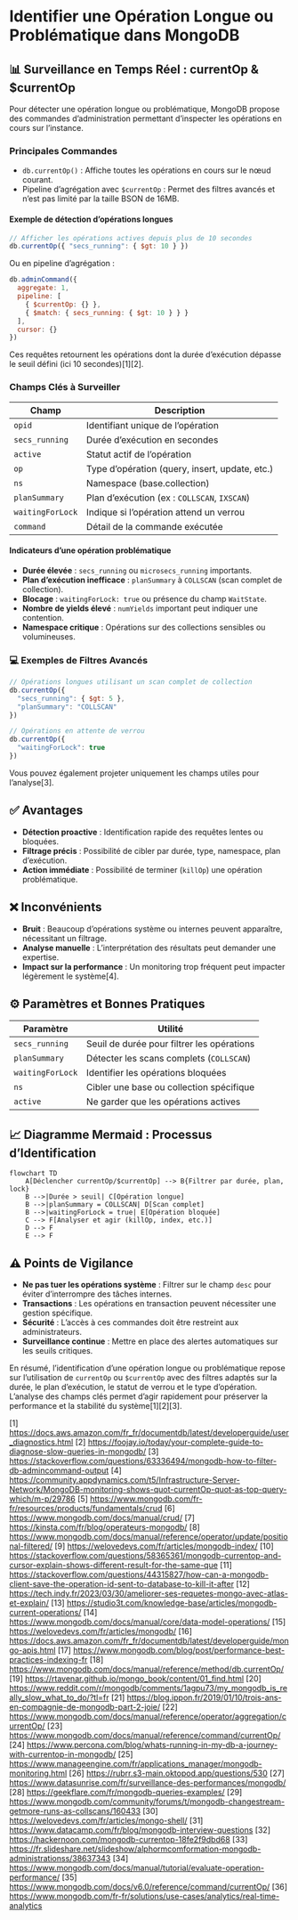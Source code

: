 # Identifier une Opération Longue ou Problématique dans MongoDB

## 📊 Surveillance en Temps Réel : currentOp & $currentOp

Pour détecter une opération longue ou problématique, MongoDB propose des commandes d’administration permettant d’inspecter les opérations en cours sur l’instance.

### Principales Commandes

- `db.currentOp()` : Affiche toutes les opérations en cours sur le nœud courant.
- Pipeline d’agrégation avec `$currentOp` : Permet des filtres avancés et n’est pas limité par la taille BSON de 16MB.

#### Exemple de détection d’opérations longues

```javascript
// Afficher les opérations actives depuis plus de 10 secondes
db.currentOp({ "secs_running": { $gt: 10 } })
```
Ou en pipeline d’agrégation :
```javascript
db.adminCommand({
  aggregate: 1,
  pipeline: [
    { $currentOp: {} },
    { $match: { secs_running: { $gt: 10 } } }
  ],
  cursor: {}
})
```
Ces requêtes retournent les opérations dont la durée d’exécution dépasse le seuil défini (ici 10 secondes)[1][2].

### Champs Clés à Surveiller

| Champ             | Description                                      |
|-------------------|--------------------------------------------------|
| `opid`            | Identifiant unique de l’opération                |
| `secs_running`    | Durée d’exécution en secondes                    |
| `active`          | Statut actif de l’opération                      |
| `op`              | Type d’opération (query, insert, update, etc.)   |
| `ns`              | Namespace (base.collection)                      |
| `planSummary`     | Plan d’exécution (ex : `COLLSCAN`, `IXSCAN`)     |
| `waitingForLock`  | Indique si l’opération attend un verrou          |
| `command`         | Détail de la commande exécutée                   |

#### Indicateurs d’une opération problématique

- **Durée élevée** : `secs_running` ou `microsecs_running` importants.
- **Plan d’exécution inefficace** : `planSummary` à `COLLSCAN` (scan complet de collection).
- **Blocage** : `waitingForLock: true` ou présence du champ `WaitState`.
- **Nombre de yields élevé** : `numYields` important peut indiquer une contention.
- **Namespace critique** : Opérations sur des collections sensibles ou volumineuses.

### 💻 Exemples de Filtres Avancés

```javascript
// Opérations longues utilisant un scan complet de collection
db.currentOp({
  "secs_running": { $gt: 5 },
  "planSummary": "COLLSCAN"
})

// Opérations en attente de verrou
db.currentOp({
  "waitingForLock": true
})
```
Vous pouvez également projeter uniquement les champs utiles pour l’analyse[3].

## ✅ Avantages

- **Détection proactive** : Identification rapide des requêtes lentes ou bloquées.
- **Filtrage précis** : Possibilité de cibler par durée, type, namespace, plan d’exécution.
- **Action immédiate** : Possibilité de terminer (`killOp`) une opération problématique.

## ❌ Inconvénients

- **Bruit** : Beaucoup d’opérations système ou internes peuvent apparaître, nécessitant un filtrage.
- **Analyse manuelle** : L’interprétation des résultats peut demander une expertise.
- **Impact sur la performance** : Un monitoring trop fréquent peut impacter légèrement le système[4].

## ⚙️ Paramètres et Bonnes Pratiques

| Paramètre         | Utilité                                         |
|-------------------|-------------------------------------------------|
| `secs_running`    | Seuil de durée pour filtrer les opérations      |
| `planSummary`     | Détecter les scans complets (`COLLSCAN`)        |
| `waitingForLock`  | Identifier les opérations bloquées              |
| `ns`              | Cibler une base ou collection spécifique        |
| `active`          | Ne garder que les opérations actives            |

## 📈 Diagramme Mermaid : Processus d’Identification

```mermaid
flowchart TD
    A[Déclencher currentOp/$currentOp] --> B{Filtrer par durée, plan, lock}
    B -->|Durée > seuil| C[Opération longue]
    B -->|planSummary = COLLSCAN| D[Scan complet]
    B -->|waitingForLock = true| E[Opération bloquée]
    C --> F[Analyser et agir (killOp, index, etc.)]
    D --> F
    E --> F
```

## ⚠️ Points de Vigilance

- **Ne pas tuer les opérations système** : Filtrer sur le champ `desc` pour éviter d’interrompre des tâches internes.
- **Transactions** : Les opérations en transaction peuvent nécessiter une gestion spécifique.
- **Sécurité** : L’accès à ces commandes doit être restreint aux administrateurs.
- **Surveillance continue** : Mettre en place des alertes automatiques sur les seuils critiques.

En résumé, l’identification d’une opération longue ou problématique repose sur l’utilisation de `currentOp` ou `$currentOp` avec des filtres adaptés sur la durée, le plan d’exécution, le statut de verrou et le type d’opération. L’analyse des champs clés permet d’agir rapidement pour préserver la performance et la stabilité du système[1][2][3].

[1] https://docs.aws.amazon.com/fr_fr/documentdb/latest/developerguide/user_diagnostics.html
[2] https://foojay.io/today/your-complete-guide-to-diagnose-slow-queries-in-mongodb/
[3] https://stackoverflow.com/questions/63336494/mongodb-how-to-filter-db-admincommand-output
[4] https://community.appdynamics.com/t5/Infrastructure-Server-Network/MongoDB-monitoring-shows-quot-currentOp-quot-as-top-query-which/m-p/29786
[5] https://www.mongodb.com/fr-fr/resources/products/fundamentals/crud
[6] https://www.mongodb.com/docs/manual/crud/
[7] https://kinsta.com/fr/blog/operateurs-mongodb/
[8] https://www.mongodb.com/docs/manual/reference/operator/update/positional-filtered/
[9] https://welovedevs.com/fr/articles/mongodb-index/
[10] https://stackoverflow.com/questions/58365361/mongodb-currentop-and-cursor-explain-shows-different-result-for-the-same-que
[11] https://stackoverflow.com/questions/44315827/how-can-a-mongodb-client-save-the-operation-id-sent-to-database-to-kill-it-after
[12] https://tech.indy.fr/2023/03/30/ameliorer-ses-requetes-mongo-avec-atlas-et-explain/
[13] https://studio3t.com/knowledge-base/articles/mongodb-current-operations/
[14] https://www.mongodb.com/docs/manual/core/data-model-operations/
[15] https://welovedevs.com/fr/articles/mongodb/
[16] https://docs.aws.amazon.com/fr_fr/documentdb/latest/developerguide/mongo-apis.html
[17] https://www.mongodb.com/blog/post/performance-best-practices-indexing-fr
[18] https://www.mongodb.com/docs/manual/reference/method/db.currentOp/
[19] https://rtavenar.github.io/mongo_book/content/01_find.html
[20] https://www.reddit.com/r/mongodb/comments/1agpu73/my_mongodb_is_really_slow_what_to_do/?tl=fr
[21] https://blog.ippon.fr/2019/01/10/trois-ans-en-compagnie-de-mongodb-part-2-joie/
[22] https://www.mongodb.com/docs/manual/reference/operator/aggregation/currentOp/
[23] https://www.mongodb.com/docs/manual/reference/command/currentOp/
[24] https://www.percona.com/blog/whats-running-in-my-db-a-journey-with-currentop-in-mongodb/
[25] https://www.manageengine.com/fr/applications_manager/mongodb-monitoring.html
[26] https://rubrr.s3-main.oktopod.app/questions/530
[27] https://www.datasunrise.com/fr/surveillance-des-performances/mongodb/
[28] https://geekflare.com/fr/mongodb-queries-examples/
[29] https://www.mongodb.com/community/forums/t/mongodb-changestream-getmore-runs-as-collscans/160433
[30] https://welovedevs.com/fr/articles/mongo-shell/
[31] https://www.datacamp.com/fr/blog/mongodb-interview-questions
[32] https://hackernoon.com/mongodb-currentop-18fe2f9dbd68
[33] https://fr.slideshare.net/slideshow/alphormcomformation-mongodb-administrationss/38637343
[34] https://www.mongodb.com/docs/manual/tutorial/evaluate-operation-performance/
[35] https://www.mongodb.com/docs/v6.0/reference/command/currentOp/
[36] https://www.mongodb.com/fr-fr/solutions/use-cases/analytics/real-time-analytics